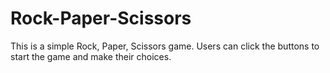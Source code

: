 # Rock-Paper-Scissors
This is a simple Rock, Paper, Scissors game. 
Users can click the buttons to start the game and make their choices.
